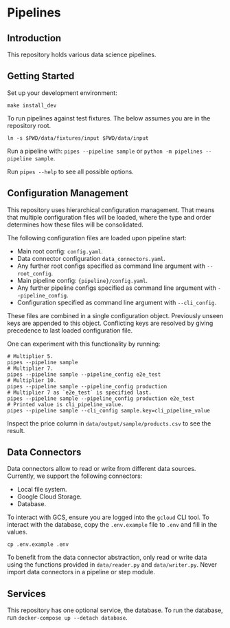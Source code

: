 # Pipelines

## Introduction

This repository holds various data science pipelines.

## Getting Started

Set up your development environment:

```shell
make install_dev
```

To run pipelines against test fixtures.
The below assumes you are in the repository root.

```shell
ln -s $PWD/data/fixtures/input $PWD/data/input
```

Run a pipeline with: `pipes --pipeline sample` or `python -m pipelines --pipeline sample`.

Run `pipes --help` to see all possible options.

## Configuration Management

This repository uses hierarchical configuration management.
That means that multiple configuration files will be loaded,
where the type and order determines how these files will be consolidated.

The following configuration files are loaded upon pipeline start:

- Main root config: `config.yaml`.
- Data connector configuration `data_connectors.yaml`.
- Any further root configs specified as command line argument with `--root_config`.
- Main pipeline config: `{pipeline}/config.yaml`.
- Any further pipeline configs specified as command line argument with `--pipeline_config`.
- Configuration specified as command line argument with `--cli_config`.

These files are combined in a single configuration object.
Previously unseen keys are appended to this object.
Conflicting keys are resolved by giving precedence to last loaded configuration file.

One can experiment with this functionality by running:

```shell
# Multiplier 5.
pipes --pipeline sample
# Multiplier 7.
pipes --pipeline sample --pipeline_config e2e_test
# Multiplier 10.
pipes --pipeline sample --pipeline_config production
# Multiplier 7 as `e2e_test` is specified last.
pipes --pipeline sample --pipeline_config production e2e_test
# Printed value is cli_pipeline_value.
pipes --pipeline sample --cli_config sample.key=cli_pipeline_value
```

Inspect the price column in `data/output/sample/products.csv` to see the result.

## Data Connectors

Data connectors allow to read or write from different data sources. Currently, we support the following connectors:

- Local file system.
- Google Cloud Storage.
- Database.

To interact with GCS, ensure you are logged into the `gcloud` CLI tool.
To interact with the database, copy the `.env.example` file to `.env` and fill in the values.

```shell
cp .env.example .env
```

To benefit from the data connector abstraction,
only read or write data using the functions provided in `data/reader.py` and `data/writer.py`.
Never import data connectors in a pipeline or step module.

## Services

This repository has one optional service, the database.
To run the database, run `docker-compose up --detach database`.
